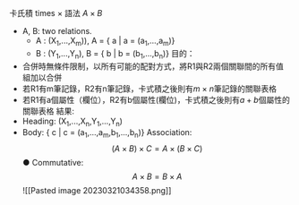 卡氏積 times ×
語法 $A \times B$
* A, B: two relations.
  * A : (X<sub>1</sub>,...,X<sub>m</sub>)), A = { a | a = (a<sub>1</sub>,...,a<sub>m</sub>)}
  * B : (Y<sub>1</sub>,...,Y<sub>n</sub>), B = { b | b = (b<sub>1</sub>,...,b<sub>n</sub>)}
目的：
* 合併時無條件限制，以所有可能的配對方式，將R1與R2兩個關聯間的所有值組加以合併
* 若R1有m筆記錄，R2有n筆記錄，卡式積之後則有$m\times n$筆記錄的關聯表格
* 若R1有a個屬性（欄位），R2有b個屬性(欄位)，卡式積之後則有$a+b$個屬性的關聯表格
結果: 
* Heading: (X<sub>1</sub>,...,X<sub>n</sub>,Y<sub>1</sub>,...,Y<sub>n</sub>)
* Body: { c | c = (a<sub>1</sub>,...,a<sub>m</sub>,b<sub>1</sub>,...,b<sub>n</sub>)}
Association:
$$(A \times B) \times C = A \times (B \times C)$$
● Commutative:
$$A \times B = B \times A$$
![[Pasted image 20230321034358.png]]